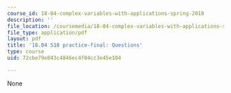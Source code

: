 ```yaml
---
course_id: 18-04-complex-variables-with-applications-spring-2018
description: ''
file_location: /coursemedia/18-04-complex-variables-with-applications-spring-2018/72cbe79e843c4846ec4f04cc3e45e104_MIT18_04S18_practice-final.pdf
file_type: application/pdf
layout: pdf
title: '18.04 S18 practice-final: Questions'
type: course
uid: 72cbe79e843c4846ec4f04cc3e45e104

---
```

None